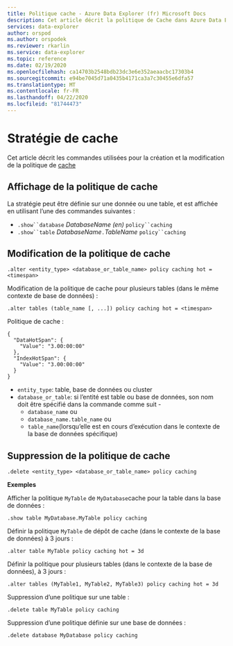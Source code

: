 ```yaml
---
title: Politique cache - Azure Data Explorer (fr) Microsoft Docs
description: Cet article décrit la politique de Cache dans Azure Data Explorer.
services: data-explorer
author: orspod
ms.author: orspodek
ms.reviewer: rkarlin
ms.service: data-explorer
ms.topic: reference
ms.date: 02/19/2020
ms.openlocfilehash: ca14703b2548bdb23dc3e6e352aeaacbc17303b4
ms.sourcegitcommit: e94be7045d71a0435b4171ca3a7c30455e6dfa57
ms.translationtype: MT
ms.contentlocale: fr-FR
ms.lasthandoff: 04/22/2020
ms.locfileid: "81744473"
---
```

# <a name="cache-policy"></a>Stratégie de cache

Cet article décrit les commandes utilisées pour la création et la modification de la politique de [cache](cachepolicy.md) 

## <a name="displaying-the-cache-policy"></a>Affichage de la politique de cache

La stratégie peut être définie sur une donnée ou une table, et est affichée en utilisant l’une des commandes suivantes :

* `.show``database` *DatabaseName (en)* `policy``caching`
* `.show``table` *DatabaseName*`.`*TableName* `policy``caching`

## <a name="altering-the-cache-policy"></a>Modification de la politique de cache

```kusto
.alter <entity_type> <database_or_table_name> policy caching hot = <timespan>
```

Modification de la politique de cache pour plusieurs tables (dans le même contexte de base de données) :

```kusto
.alter tables (table_name [, ...]) policy caching hot = <timespan>
```

Politique de cache :

```kusto
{
  "DataHotSpan": {
    "Value": "3.00:00:00"
  },
  "IndexHotSpan": {
    "Value": "3.00:00:00"
  }
}
```

* `entity_type`: table, base de données ou cluster
* `database_or_table`: si l’entité est table ou base de données, son nom doit être spécifié dans la commande comme suit - 
  - `database_name` ou 
  - `database_name.table_name` ou 
  - `table_name`(lorsqu’elle est en cours d’exécution dans le contexte de la base de données spécifique)

## <a name="deleting-the-cache-policy"></a>Suppression de la politique de cache

```kusto
.delete <entity_type> <database_or_table_name> policy caching
```

**Exemples**

Afficher la politique `MyTable` de `MyDatabase`cache pour la table dans la base de données :

```kusto
.show table MyDatabase.MyTable policy caching 
```

Définir la politique `MyTable` de dépôt de cache (dans le contexte de la base de données) à 3 jours :

```kusto
.alter table MyTable policy caching hot = 3d
```

Définir la politique pour plusieurs tables (dans le contexte de la base de données), à 3 jours :

```kusto
.alter tables (MyTable1, MyTable2, MyTable3) policy caching hot = 3d
```

Suppression d’une politique sur une table :

```kusto
.delete table MyTable policy caching
```

Suppression d’une politique définie sur une base de données :

```kusto
.delete database MyDatabase policy caching
```
